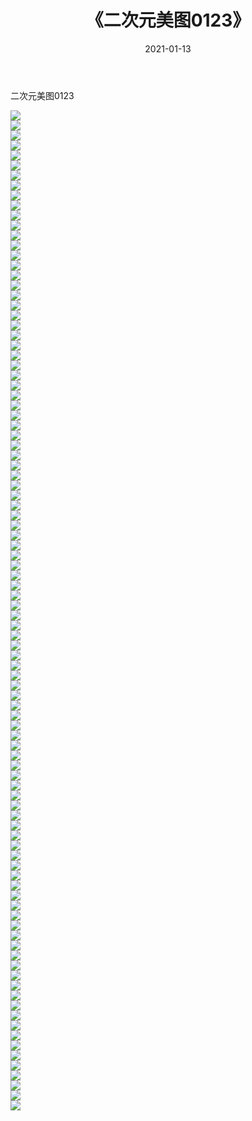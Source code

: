 ﻿---
layout: post
title:  《二次元美图0123》
date:   2021-01-13
img: http://imgx.orgx.ga/二次元/2021/二次元美图0123/000.jpg
categories: [美女, 清纯, 唯美]
---

二次元美图0123

 ![](http://imgx.orgx.ga/二次元/2021/二次元美图0123/001.jpg) <br>![](http://imgx.orgx.ga/二次元/2021/二次元美图0123/002.jpg) <br>![](http://imgx.orgx.ga/二次元/2021/二次元美图0123/003.jpg) <br>![](http://imgx.orgx.ga/二次元/2021/二次元美图0123/004.jpg) <br>![](http://imgx.orgx.ga/二次元/2021/二次元美图0123/005.jpg) <br>![](http://imgx.orgx.ga/二次元/2021/二次元美图0123/006.jpg) <br>![](http://imgx.orgx.ga/二次元/2021/二次元美图0123/007.jpg) <br>![](http://imgx.orgx.ga/二次元/2021/二次元美图0123/008.jpg) <br>![](http://imgx.orgx.ga/二次元/2021/二次元美图0123/009.jpg) <br>![](http://imgx.orgx.ga/二次元/2021/二次元美图0123/010.jpg) <br>![](http://imgx.orgx.ga/二次元/2021/二次元美图0123/011.jpg) <br>![](http://imgx.orgx.ga/二次元/2021/二次元美图0123/012.jpg) <br>![](http://imgx.orgx.ga/二次元/2021/二次元美图0123/013.jpg) <br>![](http://imgx.orgx.ga/二次元/2021/二次元美图0123/014.jpg) <br>![](http://imgx.orgx.ga/二次元/2021/二次元美图0123/015.jpg) <br>![](http://imgx.orgx.ga/二次元/2021/二次元美图0123/016.jpg) <br>![](http://imgx.orgx.ga/二次元/2021/二次元美图0123/017.jpg) <br>![](http://imgx.orgx.ga/二次元/2021/二次元美图0123/018.jpg) <br>![](http://imgx.orgx.ga/二次元/2021/二次元美图0123/019.jpg) <br>![](http://imgx.orgx.ga/二次元/2021/二次元美图0123/020.jpg) <br>![](http://imgx.orgx.ga/二次元/2021/二次元美图0123/021.jpg) <br>![](http://imgx.orgx.ga/二次元/2021/二次元美图0123/022.jpg) <br>![](http://imgx.orgx.ga/二次元/2021/二次元美图0123/023.jpg) <br>![](http://imgx.orgx.ga/二次元/2021/二次元美图0123/024.jpg) <br>![](http://imgx.orgx.ga/二次元/2021/二次元美图0123/025.jpg) <br>![](http://imgx.orgx.ga/二次元/2021/二次元美图0123/026.jpg) <br>![](http://imgx.orgx.ga/二次元/2021/二次元美图0123/027.jpg) <br>![](http://imgx.orgx.ga/二次元/2021/二次元美图0123/028.jpg) <br>![](http://imgx.orgx.ga/二次元/2021/二次元美图0123/029.jpg) <br>![](http://imgx.orgx.ga/二次元/2021/二次元美图0123/030.jpg) <br>![](http://imgx.orgx.ga/二次元/2021/二次元美图0123/031.jpg) <br>![](http://imgx.orgx.ga/二次元/2021/二次元美图0123/032.jpg) <br>![](http://imgx.orgx.ga/二次元/2021/二次元美图0123/033.jpg) <br>![](http://imgx.orgx.ga/二次元/2021/二次元美图0123/034.jpg) <br>![](http://imgx.orgx.ga/二次元/2021/二次元美图0123/035.jpg) <br>![](http://imgx.orgx.ga/二次元/2021/二次元美图0123/036.jpg) <br>![](http://imgx.orgx.ga/二次元/2021/二次元美图0123/037.jpg) <br>![](http://imgx.orgx.ga/二次元/2021/二次元美图0123/038.jpg) <br>![](http://imgx.orgx.ga/二次元/2021/二次元美图0123/039.jpg) <br>![](http://imgx.orgx.ga/二次元/2021/二次元美图0123/040.jpg) <br>![](http://imgx.orgx.ga/二次元/2021/二次元美图0123/041.jpg) <br>![](http://imgx.orgx.ga/二次元/2021/二次元美图0123/042.jpg) <br>![](http://imgx.orgx.ga/二次元/2021/二次元美图0123/043.jpg) <br>![](http://imgx.orgx.ga/二次元/2021/二次元美图0123/044.jpg) <br>![](http://imgx.orgx.ga/二次元/2021/二次元美图0123/045.jpg) <br>![](http://imgx.orgx.ga/二次元/2021/二次元美图0123/046.jpg) <br>![](http://imgx.orgx.ga/二次元/2021/二次元美图0123/047.jpg) <br>![](http://imgx.orgx.ga/二次元/2021/二次元美图0123/048.jpg) <br>![](http://imgx.orgx.ga/二次元/2021/二次元美图0123/049.jpg) <br>![](http://imgx.orgx.ga/二次元/2021/二次元美图0123/050.jpg) <br>![](http://imgx.orgx.ga/二次元/2021/二次元美图0123/051.jpg) <br>![](http://imgx.orgx.ga/二次元/2021/二次元美图0123/052.jpg) <br>![](http://imgx.orgx.ga/二次元/2021/二次元美图0123/053.jpg) <br>![](http://imgx.orgx.ga/二次元/2021/二次元美图0123/054.jpg) <br>![](http://imgx.orgx.ga/二次元/2021/二次元美图0123/055.jpg) <br>![](http://imgx.orgx.ga/二次元/2021/二次元美图0123/056.jpg) <br>![](http://imgx.orgx.ga/二次元/2021/二次元美图0123/057.jpg) <br>![](http://imgx.orgx.ga/二次元/2021/二次元美图0123/058.jpg) <br>![](http://imgx.orgx.ga/二次元/2021/二次元美图0123/059.jpg) <br>![](http://imgx.orgx.ga/二次元/2021/二次元美图0123/060.jpg) <br>![](http://imgx.orgx.ga/二次元/2021/二次元美图0123/061.jpg) <br>![](http://imgx.orgx.ga/二次元/2021/二次元美图0123/062.jpg) <br>![](http://imgx.orgx.ga/二次元/2021/二次元美图0123/063.jpg) <br>![](http://imgx.orgx.ga/二次元/2021/二次元美图0123/064.jpg) <br>![](http://imgx.orgx.ga/二次元/2021/二次元美图0123/065.jpg) <br>![](http://imgx.orgx.ga/二次元/2021/二次元美图0123/066.jpg) <br>![](http://imgx.orgx.ga/二次元/2021/二次元美图0123/067.jpg) <br>![](http://imgx.orgx.ga/二次元/2021/二次元美图0123/068.jpg) <br>![](http://imgx.orgx.ga/二次元/2021/二次元美图0123/069.jpg) <br>![](http://imgx.orgx.ga/二次元/2021/二次元美图0123/070.jpg) <br>![](http://imgx.orgx.ga/二次元/2021/二次元美图0123/071.jpg) <br>![](http://imgx.orgx.ga/二次元/2021/二次元美图0123/072.jpg) <br>![](http://imgx.orgx.ga/二次元/2021/二次元美图0123/073.jpg) <br>![](http://imgx.orgx.ga/二次元/2021/二次元美图0123/074.jpg) <br>![](http://imgx.orgx.ga/二次元/2021/二次元美图0123/075.jpg) <br>![](http://imgx.orgx.ga/二次元/2021/二次元美图0123/076.jpg) <br>![](http://imgx.orgx.ga/二次元/2021/二次元美图0123/077.jpg) <br>![](http://imgx.orgx.ga/二次元/2021/二次元美图0123/078.jpg) <br>![](http://imgx.orgx.ga/二次元/2021/二次元美图0123/079.jpg) <br>![](http://imgx.orgx.ga/二次元/2021/二次元美图0123/080.jpg) <br>![](http://imgx.orgx.ga/二次元/2021/二次元美图0123/081.jpg) <br>![](http://imgx.orgx.ga/二次元/2021/二次元美图0123/082.jpg) <br>![](http://imgx.orgx.ga/二次元/2021/二次元美图0123/083.jpg) <br>![](http://imgx.orgx.ga/二次元/2021/二次元美图0123/084.jpg) <br>![](http://imgx.orgx.ga/二次元/2021/二次元美图0123/085.jpg) <br>![](http://imgx.orgx.ga/二次元/2021/二次元美图0123/086.jpg) <br>![](http://imgx.orgx.ga/二次元/2021/二次元美图0123/087.jpg) <br>![](http://imgx.orgx.ga/二次元/2021/二次元美图0123/088.jpg) <br>![](http://imgx.orgx.ga/二次元/2021/二次元美图0123/089.jpg) <br>![](http://imgx.orgx.ga/二次元/2021/二次元美图0123/090.jpg) <br>![](http://imgx.orgx.ga/二次元/2021/二次元美图0123/091.jpg) <br>![](http://imgx.orgx.ga/二次元/2021/二次元美图0123/092.jpg) <br>![](http://imgx.orgx.ga/二次元/2021/二次元美图0123/093.jpg) <br>![](http://imgx.orgx.ga/二次元/2021/二次元美图0123/094.jpg) <br>![](http://imgx.orgx.ga/二次元/2021/二次元美图0123/095.jpg) <br>![](http://imgx.orgx.ga/二次元/2021/二次元美图0123/096.jpg) <br>![](http://imgx.orgx.ga/二次元/2021/二次元美图0123/097.jpg) <br>![](http://imgx.orgx.ga/二次元/2021/二次元美图0123/098.jpg) <br>![](http://imgx.orgx.ga/二次元/2021/二次元美图0123/099.jpg) <br>![](http://imgx.orgx.ga/二次元/2021/二次元美图0123/100.jpg) <br>
